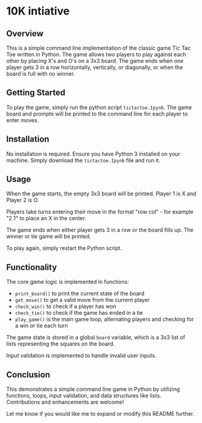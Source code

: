 
# 10K intiative

## Overview

This is a simple command line implementation of the classic game Tic Tac Toe written in Python. The game allows two players to play against each other by placing X's and O's on a 3x3 board. The game ends when one player gets 3 in a row horizontally, vertically, or diagonally, or when the board is full with no winner.

## Getting Started

To play the game, simply run the python script `tictactoe.Ipynb`. The game board and prompts will be printed to the command line for each player to enter moves.

## Installation

No installation is required. Ensure you have Python 3 installed on your machine. Simply download the `tictactoe.Ipynb` file and run it.

## Usage

When the game starts, the empty 3x3 board will be printed. Player 1 is X and Player 2 is O. 

Players take turns entering their move in the format "row col" - for example "2 1" to place an X in the center.

The game ends when either player gets 3 in a row or the board fills up. The winner or tie game will be printed.

To play again, simply restart the Python script.

## Functionality

The core game logic is implemented in functions:

- `print_board()` to print the current state of the board
- `get_move()` to get a valid move from the current player
- `check_win()` to check if a player has won
- `check_tie()` to check if the game has ended in a tie
- `play_game()` is the main game loop, alternating players and checking for a win or tie each turn

The game state is stored in a global `board` variable, which is a 3x3 list of lists representing the squares on the board.

Input validation is implemented to handle invalid user inputs.

## Conclusion

This demonstrates a simple command line game in Python by utilizing functions, loops, input validation, and data structures like lists. Contributions and enhancements are welcome!

Let me know if you would like me to expand or modify this README further.
